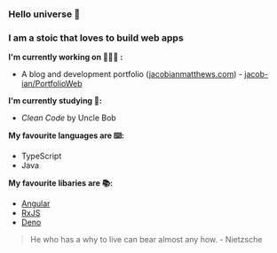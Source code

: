 ### Hello universe 👋

### I am a stoic that loves to build web apps

**I'm currently working on 👨🏻‍💻 :**
- A blog and development portfolio ([jacobianmatthews.com](https://jacobianmatthews.com)) - [jacob-ian/PortfolioWeb](https://github.com/jacob-ian/PortfolioWeb)

**I'm currently studying 📖:**
- *Clean Code* by Uncle Bob

**My favourite languages are ⌨️:**
- TypeScript
- Java

**My favourite libaries are 📚:**
- [Angular](https://github.com/angular/angular)
- [RxJS](https://github.com/ReactiveX/rxjs)
- [Deno](https://github.com/denoland/deno)

> He who has a why to live can bear almost any how. - Nietzsche
